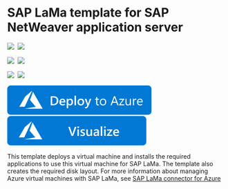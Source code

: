 # SAP LaMa template for SAP NetWeaver application server

<IMG SRC="https://azurequickstartsservice.blob.core.windows.net/badges/sap-lama-apps/PublicLastTestDate.svg" />&nbsp;
<IMG SRC="https://azurequickstartsservice.blob.core.windows.net/badges/sap-lama-apps/PublicDeployment.svg" />&nbsp;

<IMG SRC="https://azurequickstartsservice.blob.core.windows.net/badges/sap-lama-apps/FairfaxLastTestDate.svg" />&nbsp;
<IMG SRC="https://azurequickstartsservice.blob.core.windows.net/badges/sap-lama-apps/FairfaxDeployment.svg" />&nbsp;

<IMG SRC="https://azurequickstartsservice.blob.core.windows.net/badges/sap-lama-apps/BestPracticeResult.svg" />&nbsp;
<IMG SRC="https://azurequickstartsservice.blob.core.windows.net/badges/sap-lama-apps/CredScanResult.svg" />&nbsp;

<a href="https://portal.azure.com/#create/Microsoft.Template/uri/https%3A%2F%2Fraw.githubusercontent.com%2FAzure%2Fazure-quickstart-templates%2Fmaster%2Fsap-lama-apps%2Fazuredeploy.json" target="_blank">
    <img src="https://raw.githubusercontent.com/Azure/azure-quickstart-templates/master/1-CONTRIBUTION-GUIDE/images/deploytoazure.svg?sanitize=true"/>
</a>
<a href="http://armviz.io/#/?load=https%3A%2F%2Fraw.githubusercontent.com%2FAzure%2Fazure-quickstart-templates%2Fmaster%2Fsap-lama-apps%2Fazuredeploy.json" target="_blank">
    <img src="https://raw.githubusercontent.com/Azure/azure-quickstart-templates/master/1-CONTRIBUTION-GUIDE/images/visualizebutton.svg?sanitize=true"/>
</a>

This template deploys a virtual machine and installs the required applications to use this virtual machine for SAP LaMa. The template also creates the required disk layout. For more information about managing Azure virtual machines with SAP LaMa, see [SAP LaMa connector for Azure](https://docs.microsoft.com/azure/virtual-machines/workloads/sap/lama-installation)

